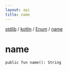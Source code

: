 ```yaml
---
layout: api
title: name
---
```

[stdlib](../../index.md) / [kotlin](../index.md) / [Enum](index.md) / [name](name.md)

# name

```
public fun name(): String
```
